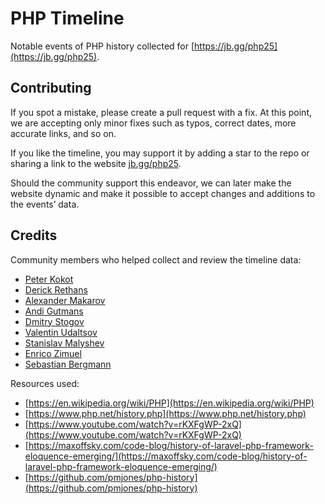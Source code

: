 # PHP Timeline

Notable events of PHP history collected for [https://jb.gg/php25](https://jb.gg/php25). 


## Contributing

If you spot a mistake, please create a pull request with a fix. At this point, we are accepting only minor fixes such as typos, correct dates, more accurate links, and so on.

If you like the timeline, you may support it by adding a star to the repo or sharing a link to the website [jb.gg/php25](https://jb.gg/php25). 

Should the community support this endeavor, we can later make the website dynamic and make it possible to accept changes and additions to the events’ data.


## Credits

Community members who helped collect and review the timeline data:

* [Peter Kokot](https://github.com/petk)
* [Derick Rethans](https://github.com/derickr)
* [Alexander Makarov](https://github.com/samdark)
* [Andi Gutmans](https://github.com/andigutmans)
* [Dmitry Stogov](https://github.com/dstogov)
* [Valentin Udaltsov](https://github.com/vudaltsov)
* [Stanislav Malyshev](https://github.com/smalyshev)
* [Enrico Zimuel](https://github.com/ezimuel)
* [Sebastian Bergmann](https://github.com/sebastianbergmann)

Resources used:
* [https://en.wikipedia.org/wiki/PHP](https://en.wikipedia.org/wiki/PHP)
* [https://www.php.net/history.php](https://www.php.net/history.php)
* [https://www.youtube.com/watch?v=rKXFgWP-2xQ](https://www.youtube.com/watch?v=rKXFgWP-2xQ)
* [https://maxoffsky.com/code-blog/history-of-laravel-php-framework-eloquence-emerging/](https://maxoffsky.com/code-blog/history-of-laravel-php-framework-eloquence-emerging/)
* [https://github.com/pmjones/php-history](https://github.com/pmjones/php-history)
